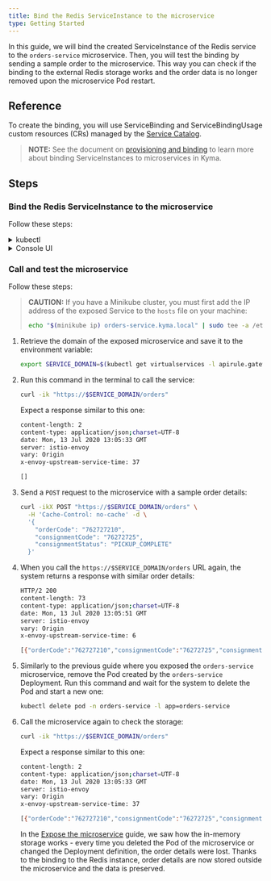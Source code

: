 ```yaml
---
title: Bind the Redis ServiceInstance to the microservice
type: Getting Started
---
```


In this guide, we will bind the created ServiceInstance of the Redis service to the `orders-service` microservice. Then, you will test the binding by sending a sample order to the microservice. This way you can check if the binding to the external Redis storage works and the order data is no longer removed upon the microservice Pod restart.

## Reference

To create the binding, you will use ServiceBinding and ServiceBindingUsage custom resources (CRs) managed by the [Service Catalog](https://svc-cat.io/docs/walkthrough/).

>**NOTE:** See the document on [provisioning and binding](/components/service-catalog/#details-provisioning-and-binding) to learn more about binding ServiceInstances to microservices in Kyma.

## Steps

### Bind the Redis ServiceInstance to the microservice

Follow these steps:

<div tabs name="bind-redis-to-microservice" group="bind-redis-to-microservice">
  <details>
  <summary label="kubectl">
  kubectl
  </summary>

1. Create a [ServiceBinding CR](https://svc-cat.io/docs/walkthrough/#step-5---requesting-a-servicebinding-to-use-the-serviceinstance) that points in its **spec.instanceRef** field to the Redis ServiceInstance created in the previous guide:

   ```yaml
   cat <<EOF | kubectl apply -f -
   apiVersion: servicecatalog.k8s.io/v1beta1
   kind: ServiceBinding
   metadata:
     name: orders-service
     namespace: orders-service
   spec:
     instanceRef:
       name: redis-service
   EOF
   ```

2. Check that the ServiceBinding CR was created. The last condition in the CR status should state `Ready True`:

   ```bash
   kubectl get servicebinding orders-service -n orders-service -o=jsonpath="{range .status.conditions[*]}{.type}{'\t'}{.status}{'\n'}{end}"
   ```

3. Create a [ServiceBindingUsage CR](/components/service-catalog/#custom-resource-service-binding-usage) that injects the Secret associated with the ServiceBinding to the microservice Deployment.

   ```yaml
   cat <<EOF | kubectl apply -f -
   apiVersion: servicecatalog.kyma-project.io/v1alpha1
   kind: ServiceBindingUsage
   metadata:
     name: orders-service
     namespace: orders-service
   spec:
     serviceBindingRef:
       name: orders-service
     usedBy:
       kind: deployment
       name: orders-service
     parameters:
       envPrefix:
         name: "REDIS_"
   EOF
   ```

   - The **spec.serviceBindingRef** and **spec.usedBy** fields are required. **spec.serviceBindingRef** points to the ServiceBinding you have just created and **spec.usedBy** points to the `orders-service` Deployment. More specifically, **spec.usedBy** refers to the name of the Deployment and the cluster-specific [UsageKind CR](/components/service-catalog/#custom-resource-usage-kind) (`kind: deployment`) that defines how Secrets should be injected to `orders-service` microservice when creating a ServiceBinding.

   - The **spec.parameters.envPrefix.name** field is optional. It adds a prefix to all environment variables injected in a Secret to the microservice when creating a ServiceBinding. In our example, **envPrefix** is `REDIS_`, so all environmental variables will follow the `REDIS_{env}` naming pattern.

     > **TIP:** It is considered good practice to use **envPrefix**. In some cases, a microservice must use several instances of a given ServiceClass. Prefixes allow you to distinguish between instances and make sure that one Secret does not overwrite another one.

4. Check that the ServiceBindingUsage CR was created. The last condition in the CR status should state `Ready True`:

   ```bash
   kubectl get servicebindingusage orders-service -n orders-service -o=jsonpath="{range .status.conditions[*]}{.type}{'\t'}{.status}{'\n'}{end}"
   ```

 If you want to see the Secret details and retrieve them from the ServiceBinding, run this command:

    ```bash
    kubectl get secret orders-service -n orders-service -o go-template='{{range $k,$v := .data}}{{printf "%s: " $k}}{{if not $v}}{{$v}}{{else}}{{$v | base64decode}}{{end}}{{"\n"}}{{end}}'
    ```

    Expect a response similar to this one:

    ```bash
    HOST: hb-redis-micro-0e965585-9699-443f-b987-38bc6af0e416-redis.orders-service.svc.cluster.local
    PORT: 6379
    REDIS_PASSWORD: 1tvDcINZvp
    ```

  </details>
  <details>
  <summary label="console-ui">
  Console UI
  </summary>

1. Go to **Catalog Management** > **Instances** in the left navigation panel in the `orders-service` Namespace.

2. Switch to the **Add-Ons** tab.

3. Select `redis-service` item on the list to get into the details view of the `redis-service` Redis instance.

4. Switch to the **Bound Applications** tab.

5. Select **Bind Application**.

6. In the pop-up box that opens up:

    - Select `order-service` from the **Select Application** drop-down
    - Select **Set prefix for injected variables** and enter `REDIS_` in the box under the **Prefix namespace value** field.

   > **NOTE:** The **Prefix for injected variables** field is optional. It adds a prefix to all environment variables injected in a Secret to the Function when creating a ServiceBinding. In our example, the prefix is set to `REDIS_`, so all environmental variables will follow the `REDIS_{ENVIRONMENT_VARIABLE}` naming pattern.

   > **TIP:** It is considered good practice to use prefixes for environment variables. In some cases, a Function must use several instances of a given ServiceClass. Prefixes allow you to distinguish between instances and make sure that one Secret does not overwrite another one.

7. Select **Bind Application** to confirm the changes and wait until the status of the created Service Binding Usage changes into `READY`.

  </details>
</div>

### Call and test the microservice

Follow these steps:

> **CAUTION:** If you have a Minikube cluster, you must first add the IP address of the exposed Service to the `hosts` file on your machine:
>
>  ```bash
>  echo "$(minikube ip) orders-service.kyma.local" | sudo tee -a /etc/hosts
>  ```

1. Retrieve the domain of the exposed microservice and save it to the environment variable:

   ```bash
   export SERVICE_DOMAIN=$(kubectl get virtualservices -l apirule.gateway.kyma-project.io/v1alpha1=orders-service.orders-service -n orders-service -o=jsonpath='{.items[*].spec.hosts[0]}')
   ```

2. Run this command in the terminal to call the service:

   ```bash
   curl -ik "https://$SERVICE_DOMAIN/orders"
   ```

   Expect a response similar to this one:

   ```bash
   content-length: 2
   content-type: application/json;charset=UTF-8
   date: Mon, 13 Jul 2020 13:05:33 GMT
   server: istio-envoy
   vary: Origin
   x-envoy-upstream-service-time: 37

   []
   ```

3. Send a `POST` request to the microservice with a sample order details:

   ```bash
   curl -ikX POST "https://$SERVICE_DOMAIN/orders" \
     -H 'Cache-Control: no-cache' -d \
     '{
       "orderCode": "762727210",
       "consignmentCode": "76272725",
       "consignmentStatus": "PICKUP_COMPLETE"
     }'
   ```

4. When you call the `https://$SERVICE_DOMAIN/orders` URL again, the system returns a response with similar order details:

   ```bash
   HTTP/2 200
   content-length: 73
   content-type: application/json;charset=UTF-8
   date: Mon, 13 Jul 2020 13:05:51 GMT
   server: istio-envoy
   vary: Origin
   x-envoy-upstream-service-time: 6

   [{"orderCode":"762727210","consignmentCode":"76272725","consignmentStatus":"PICKUP_COMPLETE"}]
   ```

5. Similarly to the previous guide where you exposed the `orders-service` microservice, remove the Pod created by the `orders-service` Deployment. Run this command and wait for the system to delete the Pod and start a new one:

   ```bash
   kubectl delete pod -n orders-service -l app=orders-service
   ```

6. Call the microservice again to check the storage:

   ```bash
   curl -ik "https://$SERVICE_DOMAIN/orders"
   ```

   Expect a response similar to this one:

   ```bash
   content-length: 2
   content-type: application/json;charset=UTF-8
   date: Mon, 13 Jul 2020 13:05:33 GMT
   server: istio-envoy
   vary: Origin
   x-envoy-upstream-service-time: 37

   [{"orderCode":"762727210","consignmentCode":"76272725","consignmentStatus":"PICKUP_COMPLETE"}]
   ```

   In the [Expose the microservice](#getting-started-expose-the-microservice) guide, we saw how the in-memory storage works - every time you deleted the Pod of the microservice or changed the Deployment definition, the order details were lost. Thanks to the binding to the Redis instance, order details are now stored outside the microservice and the data is preserved.
